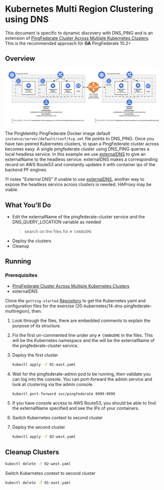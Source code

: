 # Kubernetes Multi Region Clustering using DNS

This document is specific to dynamic discovery with DNS_PING and is an extension of [PingFederate Cluster Across Multiple Kubernetes Clusters](./deployK8sPFclusters.md). This is the recommended approach for **GA** PingFederate 10.2+

## Overview

![PingFederate DNS PING MultiRegion Deployment Diagram](../images/pf_dns_ping_overview_diagram.png)

The PingIdentity PingFederate Docker image default `instance/server/default/conf/tcp.xml` file points to DNS_PING. Once you have two peered Kubernetes clusters, to span a PingFederate cluster across becomes easy. A single pingfederate cluster using DNS_PING queries a local headless service. In this example we use [externalDNS](https://github.com/kubernetes-sigs/external-dns) to give an externalName to the headless service. externalDNS makes a corresponding record on AWS Route53 and constantly updates it with container ips of the backend PF engines.

!!! notes "External DNS"
    if unable to use [externalDNS](https://github.com/kubernetes-sigs/external-dns), another way to expose the headless service across clusters is needed. HAProxy may be viable.

## What You'll Do

- Edit the externalName of the pingfederate-cluster service and the DNS_QUERY_LOCATION variable as needed
  > search on the files for `# CHANGEME`
- Deploy the clusters
- Cleanup

## Running

### Prerequisites

- [PingFederate Cluster Across Multiple Kubernetes Clusters](./deployK8sPFclusters.md)
- externalDNS

Clone the `getting-started` [Repository](https://github.com/pingidentity/pingidentity-devops-getting-started) to get the Kubernetes yaml and configuration files for the exercise (20-kubernetes/14-dns-pingfederate-multiregion), then:

1. Look through the files, there are embedded comments to explain the purpose of its structure.

1. Fix the first un-commented line under any `# CHANGEME` in the files. This will be the Kubernetes namespace and the will be the externalName of the pingfederate-cluster service.

1. Deploy the first cluster

    ```sh
    kubectl apply -f 01-east.yaml
    ```

1. Wait for the pingfederate-admin pod to be running, then validate you can log into the console. You can port-forward the admin service and look at clustering via the admin console.

    ```sh
    kubectl port-forward svc/pingfederate 9999:9999
    ```

1. If you have console access to AWS Route53, you should be able to find the externalName specified and see the IPs of your containers.

1. Switch Kubernetes context to second cluster

1. Deploy the second cluster

    ```sh
    kubectl apply -f 02-west.yaml
    ```

## Cleanup Clusters

```sh
kubectl delete -f 02-west.yaml
```

Switch Kubernetes context to second cluster

```sh
kubectl delete -f 01-east.yaml
```